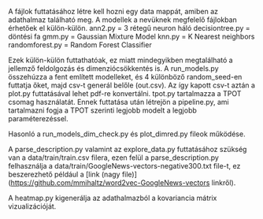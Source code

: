 A fájlok futtatásához létre kell hozni egy data mappát, amiben az adathalmaz található meg.
A modellek a nevüknek megfelelő fájlokban érhetőek el külön-külön.
    ann2.py = 3 rétegű neuron háló
    decisiontree.py = döntési fa
    gmm.py = Gaussian Mixture Model
    knn.py = K Nearest neighbors
    randomforest.py = Random Forest Classifier

Ezek külön-külön futtathatóak, ez miatt mindegyikben megtalálható a jellemző feldolgozás és dimenziócsökkentés is.
A run_models.py összehúzza a fent említett modelleket, és 4 különböző random_seed-en futtatja őket, majd csv-t generál belőle (out.csv).
Az így kapott csv-t aztán a plot.py futtatásával lehet pdf-re konvertálni.
tpot.py tartalmazza a TPOT csomag használatát. Ennek futtatása után létrejön a pipeline.py, ami tartalmazni fogja a TPOT szerinti legjobb modelt a legjobb paraméterezéssel.

Hasonló a run_models_dim_check.py és plot_dimred.py fileok működése.

A parse_description.py valamint az explore_data.py futtatásához szükség van a data/train/train.csv filera, ezen felül a parse_description.py felhasználja a data/train/GoogleNews-vectors-negative300.txt file-t, ez beszerezhető például a [link (nagy file)](https://github.com/mmihaltz/word2vec-GoogleNews-vectors linkről).

A heatmap.py kigenerálja az adathalmazból a kovariancia mátrix vizualizációját.
